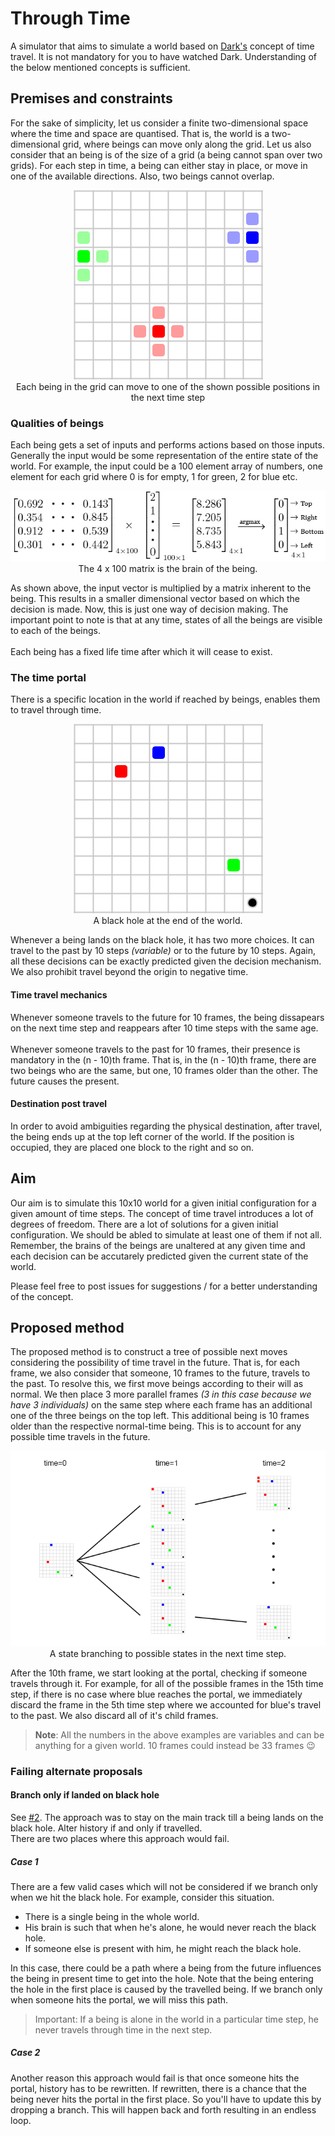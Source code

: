 # Through Time

A simulator that aims to simulate a world based on [Dark's](https://www.netflix.com/title/80100172) concept of time travel. It is not mandatory for you to have watched Dark. Understanding of the below mentioned concepts is sufficient.

## Premises and constraints

For the sake of simplicity, let us consider a finite two-dimensional space where the time and space are quantised. That is, the world is a two-dimensional grid, where beings can move only along the grid. Let us also consider that an being is of the size of a grid (a being cannot span over two grids). For each step in time, a being can either stay in place, or move in one of the available directions. Also, two beings cannot overlap.
<p align="center"><img src="assets/positions.png" /><br/>Each being in the grid can move to one of the shown possible positions in the next time step</p>

### Qualities of beings

Each being gets a set of inputs and performs actions based on those inputs. Generally the input would be some representation of the entire state of the world. For example, the input could be a 100 element array of numbers, one element for each grid where 0 is for empty, 1 for green, 2 for blue etc.
<p align="center"><img src="assets/brain.png" /><br/>The 4 x 100 matrix is the brain of the being.</p>
As shown above, the input vector is multiplied by a matrix inherent to the being. This results in a smaller dimensional vector based on which the decision is made.
Now, this is just one way of decision making. The important point to note is that at any time, states of all the beings are visible to each of the beings.
<br/>
<br/>
Each being has a fixed life time after which it will cease to exist.

### The time portal

There is a specific location in the world if reached by beings, enables them to travel through time.
<p align="center"><img src="assets/portal.png" /><br/>A black hole at the end of the world.</p>

Whenever a being lands on the black hole, it has two more choices. It can travel to the past by 10 steps *(variable)* or to the future by 10 steps. Again, all these decisions can be exactly predicted given the decision mechanism. We also prohibit travel beyond the origin to negative time.

#### Time travel mechanics

Whenever someone travels to the future for 10 frames, the being dissapears on the next time step and reappears after 10 time steps with the same age.
<br/>
<br/>
Whenever someone travels to the past for 10 frames, their presence is mandatory in the (n - 10)th frame. That is, in the (n - 10)th frame, there are two beings who are the same, but one, 10 frames older than the other. The future causes the present.

#### Destination post travel

In order to avoid ambiguities regarding the physical destination, after travel, the being ends up at the top left corner of the world. If the position is occupied, they are placed one block to the right and so on. 

## Aim

Our aim is to simulate this 10x10 world for a given initial configuration for a given amount of time steps. The concept of time travel introduces a lot of degrees of freedom. There are a lot of solutions for a given initial configuration. We should be abled to simulate at least one of them if not all. Remember, the brains of the beings are unaltered at any given time and each decision can be accutarely predicted given the current state of the world.

Please feel free to post issues for suggestions / for a better understanding of the concept.

## Proposed method

The proposed method is to construct a tree of possible next moves considering the possibility of time travel in the future. That is, for each frame, we also consider that someone, 10 frames to the future, travels to the past. To resolve this, we first move beings according to their will as normal. We then place 3 more parallel frames *(3 in this case because we have 3 individuals)* on the same step where each frame has an additional one of the three beings on the top left. This additional being is 10 frames older than the respective normal-time being. This is to account for any possible time travels in the future.
<p align="center"><img src="assets/tree.png" draggable="false" /><br/>A state branching to possible states in the next time step.</p>
After the 10th frame, we start looking at the portal, checking if someone travels through it. For example, for all of the possible frames in the 15th time step, if there is no case where blue reaches the portal, we immediately discard the frame in the 5th time step where we accounted for blue's travel to the past. We also discard all of it's child frames.

> **Note**: All the numbers in the above examples are variables and can be anything for a given world. 10 frames could instead be 33 frames :wink:

### Failing alternate proposals
#### Branch only if landed on black hole
See [#2](/../../issues/2).
The approach was to stay on the main track till a being lands on the black hole. Alter history if and only if travelled.
<br/>
There are two places where this approach would fail.
##### Case 1
There are a few valid cases which will not be considered if we branch only when we hit the black hole. For example, consider this situation.

- There is a single being in the whole world.
- His brain is such that when he's alone, he would never reach the black hole.
- If someone else is present with him, he might reach the black hole.

In this case, there could be a path where a being from the future influences the being in present time to get into the hole. Note that the being entering the hole in the first place is caused by the travelled being. If we branch only when someone hits the portal, we will miss this path.
> Important: If a being is alone in the world in a particular time step, he never travels through time in the next step.

##### Case 2
Another reason this approach would fail is that once someone hits the portal, history has to be rewritten. If rewritten, there is a chance that the being never hits the portal in the first place. So you'll have to update this by dropping a branch. This will happen back and forth resulting in an endless loop.
